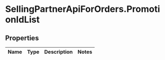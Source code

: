 # SellingPartnerApiForOrders.PromotionIdList

## Properties
Name | Type | Description | Notes
------------ | ------------- | ------------- | -------------


